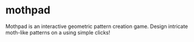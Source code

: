 # mothpad
Mothpad is an interactive geometric pattern creation game. Design intricate  moth-like patterns on a  using simple clicks!
